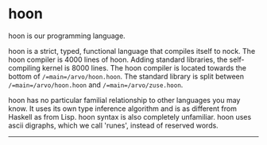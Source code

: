 <div class="short">

hoon
====

hoon is our programming language.

hoon is a strict, typed, functional language that compiles itself to
nock. The hoon compiler is 4000 lines of hoon. Adding standard
libraries, the self-compiling kernel is 8000 lines. The hoon compiler is
located towards the bottom of `/=main=/arvo/hoon.hoon`. The standard
library is split between `/=main=/arvo/hoon.hoon` and
`/=main=/arvo/zuse.hoon`.

hoon has no particular familial relationship to other languages you may
know. It uses its own type inference algorithm and is as different from
Haskell as from Lisp. hoon syntax is also completely unfamiliar. hoon
uses ascii digraphs, which we call 'runes', instead of reserved words.

</div>

------------------------------------------------------------------------

<list></list>
